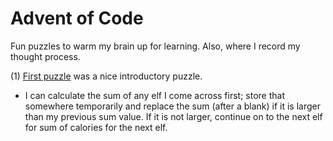 # Advent of Code
Fun puzzles to warm my brain up for learning. Also, where I record my thought process.

(1) [First puzzle](https://adventofcode.com/2022/day/1) was a nice introductory puzzle.
- I can calculate the sum of any elf I come across first; store that somewhere temporarily and replace the sum (after a blank) if it is larger than my previous sum value. If it is not larger, continue on to the next elf for sum of calories for the next elf.
